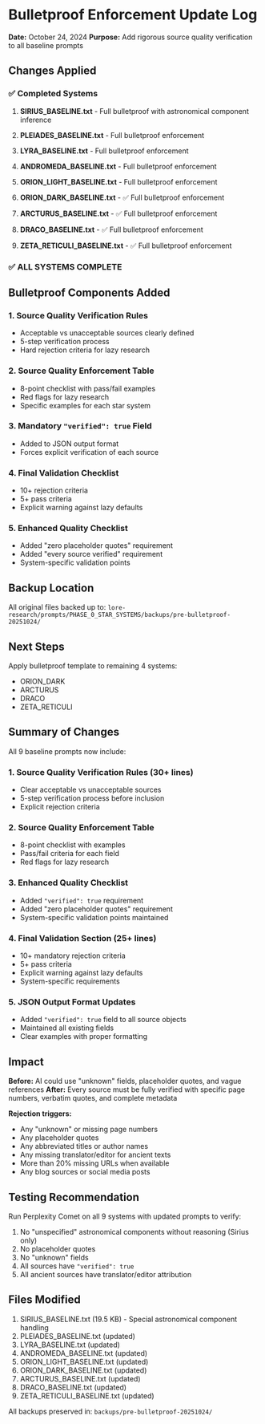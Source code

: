 # Bulletproof Enforcement Update Log
**Date:** October 24, 2024
**Purpose:** Add rigorous source quality verification to all baseline prompts

## Changes Applied

### ✅ Completed Systems

1. **SIRIUS_BASELINE.txt** - Full bulletproof with astronomical component inference
2. **PLEIADES_BASELINE.txt** - Full bulletproof enforcement
3. **LYRA_BASELINE.txt** - Full bulletproof enforcement
4. **ANDROMEDA_BASELINE.txt** - Full bulletproof enforcement
5. **ORION_LIGHT_BASELINE.txt** - Full bulletproof enforcement

6. **ORION_DARK_BASELINE.txt** - ✅ Full bulletproof enforcement
7. **ARCTURUS_BASELINE.txt** - ✅ Full bulletproof enforcement
8. **DRACO_BASELINE.txt** - ✅ Full bulletproof enforcement
9. **ZETA_RETICULI_BASELINE.txt** - ✅ Full bulletproof enforcement

### ✅ ALL SYSTEMS COMPLETE

## Bulletproof Components Added

### 1. Source Quality Verification Rules
- Acceptable vs unacceptable sources clearly defined
- 5-step verification process
- Hard rejection criteria for lazy research

### 2. Source Quality Enforcement Table
- 8-point checklist with pass/fail examples
- Red flags for lazy research
- Specific examples for each star system

### 3. Mandatory `"verified": true` Field
- Added to JSON output format
- Forces explicit verification of each source

### 4. Final Validation Checklist
- 10+ rejection criteria
- 5+ pass criteria
- Explicit warning against lazy defaults

### 5. Enhanced Quality Checklist
- Added "zero placeholder quotes" requirement
- Added "every source verified" requirement
- System-specific validation points

## Backup Location

All original files backed up to:
`lore-research/prompts/PHASE_0_STAR_SYSTEMS/backups/pre-bulletproof-20251024/`

## Next Steps

Apply bulletproof template to remaining 4 systems:
- ORION_DARK
- ARCTURUS
- DRACO
- ZETA_RETICULI


## Summary of Changes

All 9 baseline prompts now include:

### 1. Source Quality Verification Rules (30+ lines)
- Clear acceptable vs unacceptable sources
- 5-step verification process before inclusion
- Explicit rejection criteria

### 2. Source Quality Enforcement Table
- 8-point checklist with examples
- Pass/fail criteria for each field
- Red flags for lazy research

### 3. Enhanced Quality Checklist
- Added `"verified": true` requirement
- Added "zero placeholder quotes" requirement
- System-specific validation points maintained

### 4. Final Validation Section (25+ lines)
- 10+ mandatory rejection criteria
- 5+ pass criteria
- Explicit warning against lazy defaults
- System-specific requirements

### 5. JSON Output Format Updates
- Added `"verified": true` field to all source objects
- Maintained all existing fields
- Clear examples with proper formatting

## Impact

**Before:** AI could use "unknown" fields, placeholder quotes, and vague references
**After:** Every source must be fully verified with specific page numbers, verbatim quotes, and complete metadata

**Rejection triggers:**
- Any "unknown" or missing page numbers
- Any placeholder quotes
- Any abbreviated titles or author names
- Any missing translator/editor for ancient texts
- More than 20% missing URLs when available
- Any blog sources or social media posts

## Testing Recommendation

Run Perplexity Comet on all 9 systems with updated prompts to verify:
1. No "unspecified" astronomical components without reasoning (Sirius only)
2. No placeholder quotes
3. No "unknown" fields
4. All sources have `"verified": true`
5. All ancient sources have translator/editor attribution

## Files Modified

1. SIRIUS_BASELINE.txt (19.5 KB) - Special astronomical component handling
2. PLEIADES_BASELINE.txt (updated)
3. LYRA_BASELINE.txt (updated)
4. ANDROMEDA_BASELINE.txt (updated)
5. ORION_LIGHT_BASELINE.txt (updated)
6. ORION_DARK_BASELINE.txt (updated)
7. ARCTURUS_BASELINE.txt (updated)
8. DRACO_BASELINE.txt (updated)
9. ZETA_RETICULI_BASELINE.txt (updated)

All backups preserved in: `backups/pre-bulletproof-20251024/`
